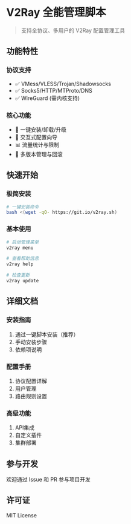 # V2Ray 全能管理脚本



> 支持全协议、多用户的 V2Ray 配置管理工具

## 功能特性

### 协议支持
- ✅ VMess/VLESS/Trojan/Shadowsocks
- ✅ Socks5/HTTP/MTProto/DNS
- ✅ WireGuard (需内核支持)

### 核心功能
- 🚀 一键安装/卸载/升级
- 🔧 交互式配置向导
- 📊 流量统计与限制
- 🔄 多版本管理与回滚

## 快速开始

### 极简安装
```bash
# 一键安装命令
bash <(wget -qO- https://git.io/v2ray.sh)
```

### 基本使用
```bash
# 启动管理菜单
v2ray menu

# 查看帮助信息
v2ray help

# 检查更新
v2ray update
```

## 详细文档

### 安装指南
1. 通过一键脚本安装（推荐）
2. 手动安装步骤
3. 依赖项说明

### 配置手册
1. 协议配置详解
2. 用户管理
3. 路由规则设置

### 高级功能
1. API集成
2. 自定义插件
3. 集群部署

## 参与开发
欢迎通过 Issue 和 PR 参与项目开发

## 许可证
MIT License